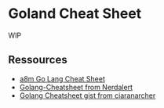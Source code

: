 # Goland Cheat Sheet
WIP

## Ressources
- [a8m Go Lang Cheat Sheet](https://github.com/a8m/go-lang-cheat-sheet)
- [Golang-Cheatsheet from Nerdalert](https://gist.github.com/nerdalert/9422fe6fba9d89dfe6b6)
- [Golang Cheatsheet gist from ciaranarcher](https://gist.github.com/ciaranarcher/9067231)
